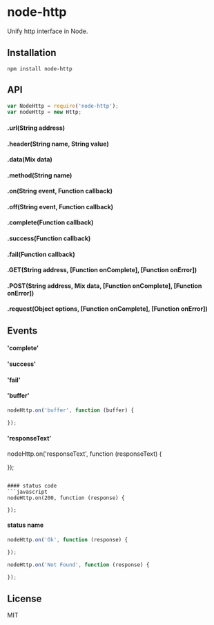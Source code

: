node-http
==========

Unify http interface in Node.

## Installation
```shell
npm install node-http
```

## API
```javascript
var NodeHttp = require('node-http');
var nodeHttp = new Http;
```

#### .url(String address)

#### .header(String name, String value)

#### .data(Mix data)

#### .method(String name)

#### .on(String event, Function callback)

#### .off(String event, Function callback)

#### .complete(Function callback)

#### .success(Function callback)

#### .fail(Function callback)

#### .GET(String address, [Function onComplete], [Function onError])

#### .POST(String address, Mix data, [Function onComplete], [Function onError])

#### .request(Object options, [Function onComplete], [Function onError])

## Events
#### 'complete'
#### 'success'
#### 'fail'

#### 'buffer'
```javascript
nodeHttp.on('buffer', function (buffer) {

});
```

#### 'responseText'
nodeHttp.on('responseText', function (responseText) {

});
```

#### status code
```javascript
nodeHttp.on(200, function (response) {
  
});
```

#### status name
```javascript
nodeHttp.on('Ok', function (response) {

});

nodeHttp.on('Not Found', function (response) {

});
```

## License

  MIT
